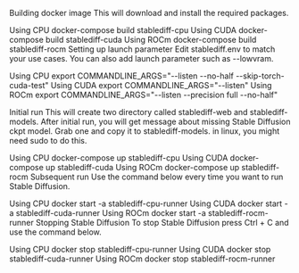 Building docker image
This will download and install the required packages.

Using CPU
docker-compose build stablediff-cpu
Using CUDA
docker-compose build stablediff-cuda
Using ROCm
docker-compose build stablediff-rocm
Setting up launch parameter
Edit stablediff.env to match your use cases.
You can also add launch parameter such as --lowvram.

Using CPU
export COMMANDLINE_ARGS="--listen --no-half --skip-torch-cuda-test"
Using CUDA
export COMMANDLINE_ARGS="--listen"
Using ROCm
export COMMANDLINE_ARGS="--listen --precision full --no-half"

Initial run
This will create two directory called stablediff-web and stablediff-models.
After initial run, you will get message about missing Stable Diffusion ckpt model.
Grab one and copy it to stablediff-models. in linux, you might need sudo to
do this.

Using CPU
docker-compose up stablediff-cpu
Using CUDA
docker-compose up stablediff-cuda
Using ROCm
docker-compose up stablediff-rocm
Subsequent run
Use the command below every time you want to run Stable Diffusion.

Using CPU
docker start -a stablediff-cpu-runner
Using CUDA
docker start -a stablediff-cuda-runner
Using ROCm
docker start -a stablediff-rocm-runner
Stopping Stable Diffusion
To stop Stable Diffusion press Ctrl + C and use the command below.

Using CPU
docker stop stablediff-cpu-runner
Using CUDA
docker stop stablediff-cuda-runner
Using ROCm
docker stop stablediff-rocm-runner
